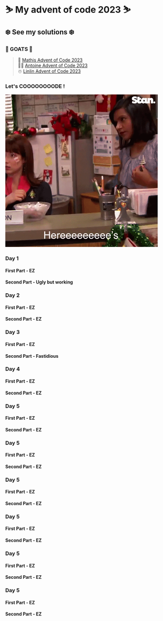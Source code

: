 # ⛷️ My advent of code 2023 ⛷️
## ❄️ See my solutions ❄️

### 🐐 GOATS 🐐
> 🎁 [Mathis Advent of Code 2023](https://github.com/RealDragonMA/Advent-of-code-2023)\
> 🧑‍🎄 [Antoine Advent of Code 2023](https://github.com/Antoine256/advent-of-code-2023)\
> ☃️ [Linlin Advent of Code 2023](https://github.com/Elyroma/AdventOfCode)


### Let's COOOOOOOODE !
![Exemple de GIF](scott.gif)

### Day 1 
#### First Part - EZ
#### Second Part - Ugly but working

### Day 2
#### First Part - EZ
#### Second Part - EZ

### Day 3
#### First Part - EZ
#### Second Part - Fastidious

### Day 4
#### First Part - EZ
#### Second Part - EZ

### Day 5
#### First Part - EZ
#### Second Part - EZ

### Day 5
#### First Part - EZ
#### Second Part - EZ

### Day 5
#### First Part - EZ
#### Second Part - EZ

### Day 5
#### First Part - EZ
#### Second Part - EZ

### Day 5
#### First Part - EZ
#### Second Part - EZ

### Day 5
#### First Part - EZ
#### Second Part - EZ



